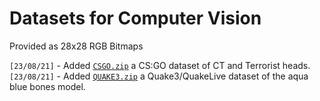 # Datasets for Computer Vision
Provided as 28x28 RGB Bitmaps

`[23/08/21]` - Added [`CSGO.zip`](https://github.com/TFCNN/DOCS/raw/main/DATASETS/CSGO.zip) a CS:GO dataset of CT and Terrorist heads.<br>
`[23/08/21]` - Added [`QUAKE3.zip`](https://github.com/TFCNN/DOCS/raw/main/DATASETS/QUAKE3.zip) a Quake3/QuakeLive dataset of the aqua blue bones model.
